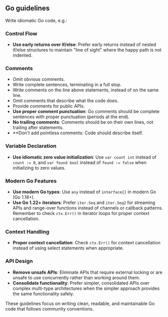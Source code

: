 ## Go guidelines

Write idiomatic Go code, e.g.:

### Control Flow

- **Use early returns over if/else**: Prefer early returns instead of nested if/else structures to maintain "line of sight" where the happy path is not indented.

### Comments

- Omit obvious comments.
- Write complete sentences, terminating in a full stop.
- Write comments on the line above statements, instead of on the same line.
- Omit comments that describe what the code does.
- Provide comments for public APIs.
- **Use proper comment punctuation**: Go comments should be complete sentences with proper punctuation (periods at the end).
- **No trailing comments**: Comments should be on their own lines, not trailing after statements.
- **Don't add pointless comments: Code should describe itself.

### Variable Declaration
- **Use idiomatic zero value initialization**: Use `var count int` instead of `count := 0`, and `var found bool` instead of `found := false` when initializing to zero values.

### Modern Go Features
- **Use modern Go types**: Use `any` instead of `interface{}` in modern Go (Go 1.18+).
- **Use Go 1.22+ iterators**: Prefer `iter.Seq` and `iter.Seq2` for streaming APIs and range-over functions instead of channels or callback patterns. Remember to check `ctx.Err()` in iterator loops for proper context cancellation.

### Context Handling
- **Proper context cancellation**: Check `ctx.Err()` for context cancellation instead of using select statements when appropriate.

### API Design
- **Remove unsafe APIs**: Eliminate APIs that require external locking or are unsafe to use concurrently rather than working around them.
- **Consolidate functionality**: Prefer simpler, consolidated APIs over complex multi-type architectures when the simpler approach provides the same functionality safely.

These guidelines focus on writing clean, readable, and maintainable Go code that follows community conventions.
